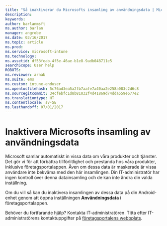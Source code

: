 ```yaml
---
title: "Så inaktiverar du Microsofts insamling av användningsdata | Microsoft Docs"
description: 
keywords: 
author: barlanmsft
ms.author: barlan
manager: angrobe
ms.date: 03/16/2017
ms.topic: article
ms.prod: 
ms.service: microsoft-intune
ms.technology: 
ms.assetid: df53feab-4f5e-46ae-b1e8-9adb048711e5
searchScope: User help
ROBOTS: 
ms.reviewer: arnab
ms.suite: ems
ms.custom: intune-enduser
ms.openlocfilehash: 5c76ad3ea5a2fb7aafe7a40aa2e258a083c2d6c8
ms.sourcegitcommit: 34cfebfc1d8b81032f4d41869d74dda559e677e2
ms.translationtype: HT
ms.contentlocale: sv-SE
ms.lasthandoff: 07/01/2017
---
```

# <a name="turn-off-microsoft-usage-data-collection"></a>Inaktivera Microsofts insamling av användningsdata

Microsoft samlar automatiskt in vissa data om våra produkter och tjänster. Det gör vi för att förbättra tillförlitlighet och prestanda hos våra produkter, inklusive företagsportalappen. Även om dessa data är maskerade är vissa användare inte bekväma med den här insamlingen. Din IT-administratör har ingen kontroll över denna datainsamling och de kan inte ändra din valda inställning.

Om du vill så kan du inaktivera insamlingen av dessa data på din Android-enhet genom att öppna inställningen **Användningsdata** i företagsportalappen.

Behöver du fortfarande hjälp? Kontakta IT-administratören. Titta efter IT-administratörens kontaktuppgifter på [företagsportalens webbplats](http://portal.manage.microsoft.com).
